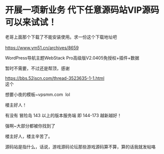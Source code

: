 # 开展一项新业务 代下任意源码站VIP源码 可以来试试！


老哥上面那个下载了不能安装使用。求一份这个下载地址吧<br />
<br />
https://www.ym51.cn/archives/8659

WordPress导航主题WebStack Pro高级版V2.0405免授权+插件+数据

<img src="static/image/smiley/yct/017.gif" smilieid="40" border="0" alt="" />暂时不需要，不过还是帮顶，感谢<img id="aimg_h8OZo" onclick="zoom(this, this.src, 0, 0, 0)" class="zoom" src="https://cdn.jsdelivr.net/gh/hishis/forum-master/public/images/patch.gif" onmouseover="img_onmouseoverfunc(this)" onload="thumbImg(this)" border="0" alt="" />

https://bbs.52jscn.com/thread-3523635-1-1.html<br />
这个&nbsp; &nbsp; 

想要小夜的模板~vpsmm.com&nbsp;&nbsp;lol

楼主好人！

有没有 冒险岛 143 以上的版本服务端 即 144-173 越新越好！

强啊~大部分都被你找到了<img src="static/image/smiley/default/lol.gif" smilieid="12" border="0" alt="" />

楼主好人，楼主辛苦了。

源码站是指什么，话说，游戏源码论坛那些游戏源码算不算<img src="static/image/smiley/yct/017.gif" smilieid="40" border="0" alt="" />，算的话我就发帖咯
